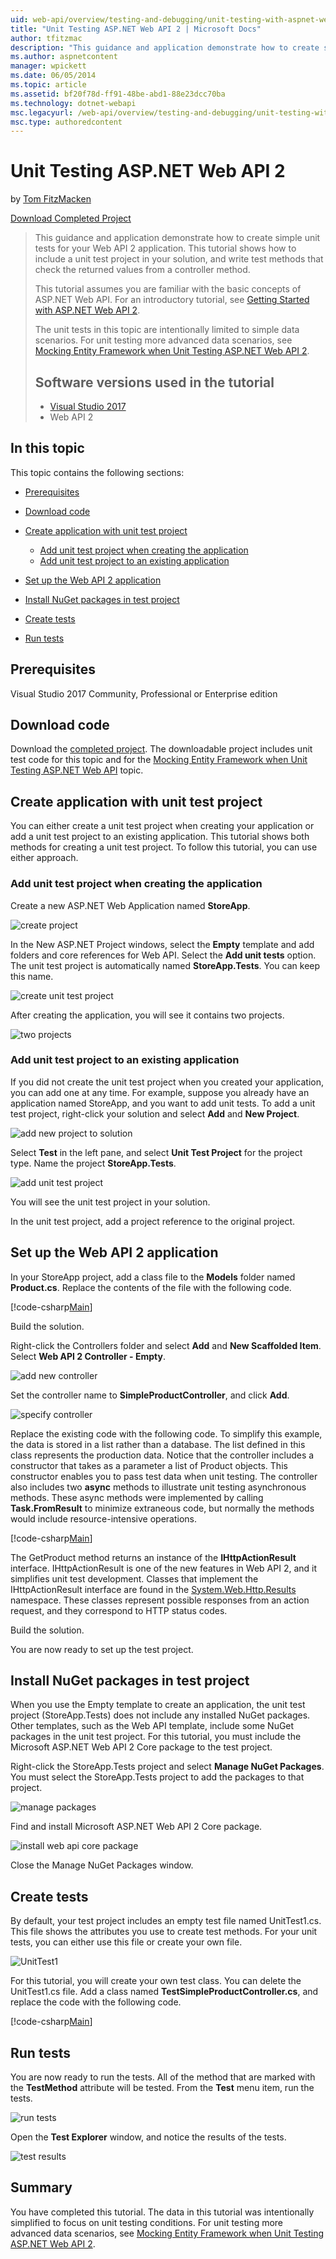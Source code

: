 ```yaml
---
uid: web-api/overview/testing-and-debugging/unit-testing-with-aspnet-web-api
title: "Unit Testing ASP.NET Web API 2 | Microsoft Docs"
author: tfitzmac
description: "This guidance and application demonstrate how to create simple unit tests for your Web API 2 application. This tutorial shows how to include a unit test proj..."
ms.author: aspnetcontent
manager: wpickett
ms.date: 06/05/2014
ms.topic: article
ms.assetid: bf20f78d-ff91-48be-abd1-88e23dcc70ba
ms.technology: dotnet-webapi
msc.legacyurl: /web-api/overview/testing-and-debugging/unit-testing-with-aspnet-web-api
msc.type: authoredcontent
---
```

Unit Testing ASP.NET Web API 2
====================
by [Tom FitzMacken](https://github.com/tfitzmac)

[Download Completed Project](http://code.msdn.microsoft.com/Unit-Testing-with-ASPNET-e2867d4d)

> This guidance and application demonstrate how to create simple unit tests for your Web API 2 application. This tutorial shows how to include a unit test project in your solution, and write test methods that check the returned values from a controller method.
> 
> This tutorial assumes you are familiar with the basic concepts of ASP.NET Web API. For an introductory tutorial, see [Getting Started with ASP.NET Web API 2](../getting-started-with-aspnet-web-api/tutorial-your-first-web-api.md).
> 
> The unit tests in this topic are intentionally limited to simple data scenarios. For unit testing more advanced data scenarios, see [Mocking Entity Framework when Unit Testing ASP.NET Web API 2](mocking-entity-framework-when-unit-testing-aspnet-web-api-2.md).
> 
> ## Software versions used in the tutorial
> 
> 
> - [Visual Studio 2017](https://www.visualstudio.com/vs/)
> - Web API 2


## In this topic

This topic contains the following sections:

- [Prerequisites](#prereqs)
- [Download code](#download)
- [Create application with unit test project](#appwithunittest)

    - [Add unit test project when creating the application](#whencreate)
    - [Add unit test project to an existing application](#addtoexisting)
- [Set up the Web API 2 application](#setupproject)
- [Install NuGet packages in test project](#testpackages)
- [Create tests](#tests)
- [Run tests](#runtests)

<a id="prereqs"></a>
## Prerequisites

Visual Studio 2017 Community, Professional or Enterprise edition

<a id="download"></a>
## Download code

Download the [completed project](https://code.msdn.microsoft.com/Unit-Testing-with-ASPNET-1374bc11). The downloadable project includes unit test code for this topic and for the [Mocking Entity Framework when Unit Testing ASP.NET Web API](mocking-entity-framework-when-unit-testing-aspnet-web-api-2.md) topic.

<a id="appwithunittest"></a>
## Create application with unit test project

You can either create a unit test project when creating your application or add a unit test project to an existing application. This tutorial shows both methods for creating a unit test project. To follow this tutorial, you can use either approach.

<a id="whencreate"></a>
### Add unit test project when creating the application

Create a new ASP.NET Web Application named **StoreApp**.

![create project](unit-testing-with-aspnet-web-api/_static/image1.png)

In the New ASP.NET Project windows, select the **Empty** template and add folders and core references for Web API. Select the **Add unit tests** option. The unit test project is automatically named **StoreApp.Tests**. You can keep this name.

![create unit test project](unit-testing-with-aspnet-web-api/_static/image2.png)

After creating the application, you will see it contains two projects.

![two projects](unit-testing-with-aspnet-web-api/_static/image3.png)

<a id="addtoexisting"></a>
### Add unit test project to an existing application

If you did not create the unit test project when you created your application, you can add one at any time. For example, suppose you already have an application named StoreApp, and you want to add unit tests. To add a unit test project, right-click your solution and select **Add** and **New Project**.

![add new project to solution](unit-testing-with-aspnet-web-api/_static/image4.png)

Select **Test** in the left pane, and select **Unit Test Project** for the project type. Name the project **StoreApp.Tests**.

![add unit test project](unit-testing-with-aspnet-web-api/_static/image5.png)

You will see the unit test project in your solution.

In the unit test project, add a project reference to the original project.

<a id="setupproject"></a>
## Set up the Web API 2 application

In your StoreApp project, add a class file to the **Models** folder named **Product.cs**. Replace the contents of the file with the following code.

[!code-csharp[Main](unit-testing-with-aspnet-web-api/samples/sample1.cs)]

Build the solution.

Right-click the Controllers folder and select **Add** and **New Scaffolded Item**. Select **Web API 2 Controller - Empty**.

![add new controller](unit-testing-with-aspnet-web-api/_static/image6.png)

Set the controller name to **SimpleProductController**, and click **Add**.

![specify controller](unit-testing-with-aspnet-web-api/_static/image7.png)

Replace the existing code with the following code. To simplify this example, the data is stored in a list rather than a database. The list defined in this class represents the production data. Notice that the controller includes a constructor that takes as a parameter a list of Product objects. This constructor enables you to pass test data when unit testing. The controller also includes two **async** methods to illustrate unit testing asynchronous methods. These async methods were implemented by calling **Task.FromResult** to minimize extraneous code, but normally the methods would include resource-intensive operations.

[!code-csharp[Main](unit-testing-with-aspnet-web-api/samples/sample2.cs)]

The GetProduct method returns an instance of the **IHttpActionResult** interface. IHttpActionResult is one of the new features in Web API 2, and it simplifies unit test development. Classes that implement the IHttpActionResult interface are found in the [System.Web.Http.Results](https://msdn.microsoft.com/library/system.web.http.results.aspx) namespace. These classes represent possible responses from an action request, and they correspond to HTTP status codes.

Build the solution.

You are now ready to set up the test project.

<a id="testpackages"></a>
## Install NuGet packages in test project

When you use the Empty template to create an application, the unit test project (StoreApp.Tests) does not include any installed NuGet packages. Other templates, such as the Web API template, include some NuGet packages in the unit test project. For this tutorial, you must include the Microsoft ASP.NET Web API 2 Core package to the test project.

Right-click the StoreApp.Tests project and select **Manage NuGet Packages**. You must select the StoreApp.Tests project to add the packages to that project.

![manage packages](unit-testing-with-aspnet-web-api/_static/image8.png)

Find and install Microsoft ASP.NET Web API 2 Core package.

![install web api core package](unit-testing-with-aspnet-web-api/_static/image9.png)

Close the Manage NuGet Packages window.

<a id="tests"></a>
## Create tests

By default, your test project includes an empty test file named UnitTest1.cs. This file shows the attributes you use to create test methods. For your unit tests, you can either use this file or create your own file.

![UnitTest1](unit-testing-with-aspnet-web-api/_static/image10.png)

For this tutorial, you will create your own test class. You can delete the UnitTest1.cs file. Add a class named **TestSimpleProductController.cs**, and replace the code with the following code.

[!code-csharp[Main](unit-testing-with-aspnet-web-api/samples/sample3.cs)]

<a id="runtests"></a>
## Run tests

You are now ready to run the tests. All of the method that are marked with the **TestMethod** attribute will be tested. From the **Test** menu item, run the tests.

![run tests](unit-testing-with-aspnet-web-api/_static/image11.png)

Open the **Test Explorer** window, and notice the results of the tests.

![test results](unit-testing-with-aspnet-web-api/_static/image12.png)

## Summary

You have completed this tutorial. The data in this tutorial was intentionally simplified to focus on unit testing conditions. For unit testing more advanced data scenarios, see [Mocking Entity Framework when Unit Testing ASP.NET Web API 2](mocking-entity-framework-when-unit-testing-aspnet-web-api-2.md).
